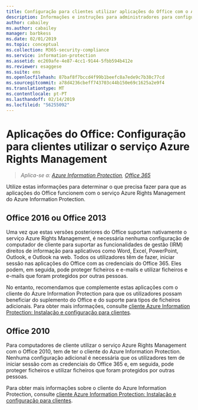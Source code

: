 ```yaml
---
title: Configuração para clientes utilizar aplicações do Office com o Azure RMS do AIP
description: Informações e instruções para administradores para configurarem aplicações do Office para trabalhar com o serviço Azure Rights Management do Azure Information Protection.
author: cabailey
ms.author: cabailey
manager: barbkess
ms.date: 02/01/2019
ms.topic: conceptual
ms.collection: M365-security-compliance
ms.service: information-protection
ms.assetid: ec269afe-4e87-4cc1-9144-5fbb594b412e
ms.reviewer: esaggese
ms.suite: ems
ms.openlocfilehash: 87baf8f7bccd4f99b1beefc8a7ede9c7b38c77cd
ms.sourcegitcommit: a78d4236cbeff743703c44b150e69c1625a2e9f4
ms.translationtype: MT
ms.contentlocale: pt-PT
ms.lasthandoff: 02/14/2019
ms.locfileid: "56255092"
---
```

# <a name="office-apps-configuration-for-clients-to-use-the-azure-rights-management-service"></a>Aplicações do Office: Configuração para clientes utilizar o serviço Azure Rights Management

>*Aplica-se a: [Azure Information Protection](https://azure.microsoft.com/pricing/details/information-protection), [Office 365](https://download.microsoft.com/download/E/C/F/ECF42E71-4EC0-48FF-AA00-577AC14D5B5C/Azure_Information_Protection_licensing_datasheet_EN-US.pdf)*


Utilize estas informações para determinar o que precisa fazer para que as aplicações do Office funcionem com o serviço Azure Rights Management do Azure Information Protection.

## <a name="office2016-and-office-2013"></a>Office 2016 ou Office 2013
Uma vez que estas versões posteriores do Office suportam nativamente o serviço Azure Rights Management, é necessária nenhuma configuração de computador de cliente para suportar as funcionalidades de gestão (IRM) direitos de informação para aplicativos como Word, Excel, PowerPoint, Outlook, e Outlook na web. Todos os utilizadores têm de fazer, iniciar sessão nas aplicações do Office com as credenciais do Office 365. Eles podem, em seguida, pode proteger ficheiros e e-mails e utilizar ficheiros e e-mails que foram protegidos por outras pessoas.

No entanto, recomendamos que complemente estas aplicações com o cliente do Azure Information Protection para que os utilizadores possam beneficiar do suplemento do Office e do suporte para tipos de ficheiros adicionais. Para obter mais informações, consulte [cliente Azure Information Protection: Instalação e configuração para clientes](configure-client.md).

## <a name="office2010"></a>Office 2010
Para computadores de cliente utilizar o serviço Azure Rights Management com o Office 2010, tem de ter o cliente do Azure Information Protection. Nenhuma configuração adicional é necessária que os utilizadores tem de iniciar sessão com as credenciais do Office 365 e, em seguida, pode proteger ficheiros e utilizar ficheiros que foram protegidos por outras pessoas.

Para obter mais informações sobre o cliente do Azure Information Protection, consulte [cliente Azure Information Protection: Instalação e configuração para clientes](configure-client.md).

